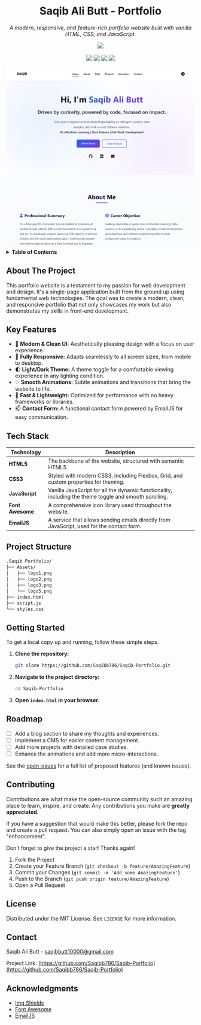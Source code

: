 <div align="center">

# Saqib Ali Butt - Portfolio

_A modern, responsive, and feature-rich portfolio website built with vanilla HTML, CSS, and JavaScript._

<p align="center">
  <a href="YOUR_LIVE_PREVIEW_URL_HERE" target="_blank">
    <img src="https://img.shields.io/badge/Live-Preview-brightgreen?style=for-the-badge&logo=vercel">
  </a>
</p>

</div>

<p align="center">
  <a href="https://github.com/Saqibb786/Saqib-Portfolio/blob/main/LICENSE"><img src="https://img.shields.io/github/license/Saqibb786/Saqib-Portfolio?style=for-the-badge"></a>
  <a href="https://github.com/Saqibb786/Saqib-Portfolio/stargazers"><img src="https://img.shields.io/github/stars/Saqibb786/Saqib-Portfolio?style=for-the-badge"></a>
  <a href="https://github.com/Saqibb786/Saqib-Portfolio/network/members"><img src="https://img.shields.io/github/forks/Saqibb786/Saqib-Portfolio?style=for-the-badge"></a>
  <a href="https://github.com/Saqibb786/Saqib-Portfolio/issues"><img src="https://img.shields.io/github/issues/Saqibb786/Saqib-Portfolio?style=for-the-badge"></a>
</p>

<div align="center">
  <a href="#">
    <img src="Assets/Portfolio_thumbnail.png" alt="Portfolio Preview" width="800">
  </a>
</div>

<details>
  <summary><strong>Table of Contents</strong></summary>
  <ol>
    <li><a href="#about-the-project">About The Project</a></li>
    <li><a href="#key-features">Key Features</a></li>
    <li><a href="#tech-stack">Tech Stack</a></li>
    <li><a href="#project-structure">Project Structure</a></li>
    <li><a href="#getting-started">Getting Started</a></li>
    <li><a href="#roadmap">Roadmap</a></li>
    <li><a href="#contributing">Contributing</a></li>
    <li><a href="#license">License</a></li>
    <li><a href="#contact">Contact</a></li>
    <li><a href="#acknowledgments">Acknowledgments</a></li>
  </ol>
</details>

## About The Project

This portfolio website is a testament to my passion for web development and design. It's a single-page application built from the ground up using fundamental web technologies. The goal was to create a modern, clean, and responsive portfolio that not only showcases my work but also demonstrates my skills in front-end development.

## Key Features

*   🎨 **Modern & Clean UI:** Aesthetically pleasing design with a focus on user experience.
*   📱 **Fully Responsive:** Adapts seamlessly to all screen sizes, from mobile to desktop.
*   🌓 **Light/Dark Theme:** A theme toggle for a comfortable viewing experience in any lighting condition.
*   ✨ **Smooth Animations:** Subtle animations and transitions that bring the website to life.
*   🚀 **Fast & Lightweight:** Optimized for performance with no heavy frameworks or libraries.
*   📫 **Contact Form:** A functional contact form powered by EmailJS for easy communication.

## Tech Stack

| Technology   | Description                                                                                                   |
| ------------ | ------------------------------------------------------------------------------------------------------------- |
| **HTML5**    | The backbone of the website, structured with semantic HTML5.                                                    |
| **CSS3**     | Styled with modern CSS3, including Flexbox, Grid, and custom properties for theming.                          |
| **JavaScript** | Vanilla JavaScript for all the dynamic functionality, including the theme toggle and smooth scrolling.        |
| **Font Awesome** | A comprehensive icon library used throughout the website.                                                     |
| **EmailJS**  | A service that allows sending emails directly from JavaScript, used for the contact form.                     |

## Project Structure

```
.Saqib Portfolio/
├── Assets/
│   ├── logo1.png
│   ├── logo2.png
│   ├── logo3.png
│   └── logo5.png
├── index.html
├── script.js
└── styles.css
```

## Getting Started

To get a local copy up and running, follow these simple steps.

1.  **Clone the repository:**
    ```sh
    git clone https://github.com/Saqibb786/Saqib-Portfolio.git
    ```
2.  **Navigate to the project directory:**
    ```sh
    cd Saqib-Portfolio
    ```
3.  **Open `index.html` in your browser.**

## Roadmap

*   [ ] Add a blog section to share my thoughts and experiences.
*   [ ] Implement a CMS for easier content management.
*   [ ] Add more projects with detailed case studies.
*   [ ] Enhance the animations and add more micro-interactions.

See the [open issues](https://github.com/Saqibb786/Saqib-Portfolio/issues) for a full list of proposed features (and known issues).

## Contributing

Contributions are what make the open-source community such an amazing place to learn, inspire, and create. Any contributions you make are **greatly appreciated**.

If you have a suggestion that would make this better, please fork the repo and create a pull request. You can also simply open an issue with the tag "enhancement".

Don't forget to give the project a star! Thanks again!

1.  Fork the Project
2.  Create your Feature Branch (`git checkout -b feature/AmazingFeature`)
3.  Commit your Changes (`git commit -m 'Add some AmazingFeature'`)
4.  Push to the Branch (`git push origin feature/AmazingFeature`)
5.  Open a Pull Request

## License

Distributed under the MIT License. See `LICENSE` for more information.

## Contact

Saqib Ali Butt - [saqibbutt10000@gmail.com](mailto:saqibbutt10000@gmail.com)

Project Link: [https://github.com/Saqibb786/Saqib-Portfolio](https://github.com/Saqibb786/Saqib-Portfolio)

## Acknowledgments

*   [Img Shields](https://shields.io)
*   [Font Awesome](https://fontawesome.com)
*   [EmailJS](https://www.emailjs.com/)
